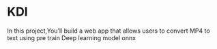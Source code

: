 # KDI
In this project,You’ll  build a web app that allows users to convert MP4 to text using pre train Deep learning model onnx
